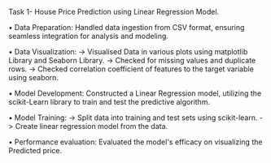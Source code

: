 Task 1- House Price Prediction using Linear Regression Model.

• Data Preparation: 
Handled data ingestion from CSV format, ensuring seamless integration for analysis and modeling. 

• Data Visualization: 
-> Visualised  Data in various plots using matplotlib Library and Seaborn Library. 
-> Checked for missing values and duplicate rows. 
-> Checked correlation coefficient of features to the target variable using seaborn. 

• Model Development: 
Constructed a Linear Regression model,  utilizing the scikit-Learn library to train and test the predictive algorithm. 

• Model Training: 
-> Split data into training and test sets using scikit-learn. 
-> Create linear regression model from the data. 

• Performance evaluation:
Evaluated the model's efficacy on visualizing the Predicted price.
